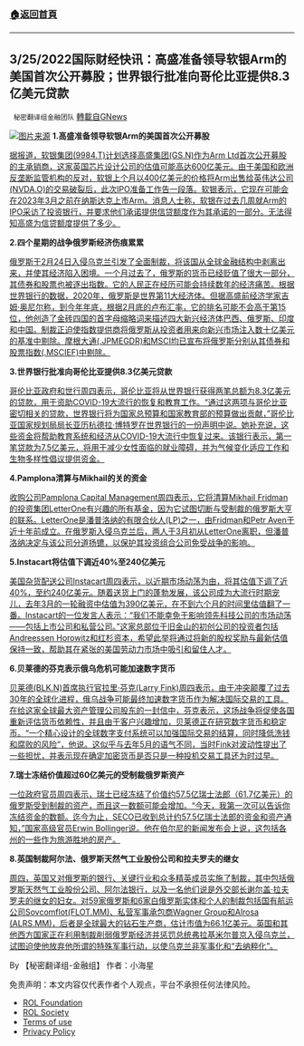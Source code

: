 ###  [:house:返回首頁](https://github.com/ourhimalayas/txt)
---


## 3/25/2022国际财经快讯：高盛准备领导软银Arm的美国首次公开募股；世界银行批准向哥伦比亚提供8.3亿美元贷款
` 秘密翻译组金融团队` [轉載自GNews](https://gnews.org/zh-hans/2229122/)

![](https://assets.gnews.org/wp-content/uploads/2022/03/图片1-152.png)[图片来源](https://www.reuters.com/)
**1.高盛准备领导软银Arm的美国首次公开募股**

[据报道，软银集团(9984.T)计划选择高盛集团(GS.N)作为Arm Ltd首次公开募股的主承销商，这家英国芯片设计公司的估值可能高达600亿美元。由于美国和欧洲反垄断监管机构的反对，软银上个月以400亿美元的价格将Arm出售给英伟达公司(NVDA.O)的交易破裂后，此次IPO准备工作告一段落。软银表示，它现在可能会在2023年3月之前在纳斯达克上市Arm。消息人士称，软银在过去几周就Arm的IPO采访了投资银行，并要求他们承诺提供信贷额度作为其承诺的一部分。无法得知高盛为信贷额度提供了多少。](https://www.reuters.com/business/goldman-sachs-poised-lead-us-ipo-softbanks-arm-sources-2022-03-24/)

**2.四个星期的战争俄罗斯经济伤痕累累**

[俄罗斯于2月24日入侵乌克兰引发了全面制裁，将该国从全球金融结构中剥离出来，并使其经济陷入困境。一个月过去了，俄罗斯的货币已经贬值了很大一部分，其债券和股票也被逐出指数。它的人民正在经历可能会持续数年的经济痛苦。根据世界银行的数据，2020年，俄罗斯是世界第11大经济体。但据高盛前经济学家吉姆·奥尼尔称，到今年年底，根据2月底的卢布汇率，它的排名可能不会高于第15位，他创造了金砖四国的首字母缩略词来描述四大新兴经济体巴西、俄罗斯、印度和中国。制裁正迫使指数提供商将俄罗斯从投资者用来向新兴市场注入数十亿美元的基准中剔除。摩根大通(.JPMEGDR)和MSCI均已宣布将俄罗斯分别从其债券和股票指数(.MSCIEF)中剔除。](https://www.reuters.com/world/europe/four-weeks-war-scar-russias-economy-2022-03-24/)

**3.世界银行批准向哥伦比亚提供8.3亿美元贷款**

[哥伦比亚政府和世行周四表示，哥伦比亚将从世界银行获得两笔总额为8.3亿美元的贷款，用于资助COVID-19大流行的恢复和教育工作。“通过这两项与哥伦比亚密切相关的贷款，世界银行将为国家总预算和国家教育部的预算做出贡献，”哥伦比亚国家规划局局长亚历杭德拉·博特罗在世界银行的一份声明中说。她补充说，这些资金将帮助教育系统和经济从COVID-19大流行中恢复过来。该银行表示，第一笔贷款为7.5亿美元，将用于减少女性面临的就业障碍，并为气候变化适应工作和生物多样性倡议提供资金。](https://www.reuters.com/world/americas/world-bank-approves-830-mln-loans-colombia-2022-03-25/)

**4.Pamplona清算与Mikhail的关的资金**

[收购公司Pamplona Capital Management周四表示，它将清算Mikhail Fridman的投资集团LetterOne有兴趣的所有基金，因为它试图切断与受制裁的俄罗斯大亨的联系。LetterOne是潘普洛纳的有限合伙人(LP)之一，由Fridman和Petr Aven于近十年前成立。在俄罗斯入侵乌克兰后，两人于3月初从LetterOne离职，但潘普洛纳决定与该公司分道扬镳，以保护其投资组合公司免受战争的影响。](https://www.reuters.com/business/finance/pamplona-liquidate-funds-linked-mikhail-fridmans-letterone-2022-03-24/)

**5.Instacart将估值下调近40%至240亿美元**

[美国杂货配送公司Instacart周四表示，以近期市场动荡为由，将其估值下调了近40%，至约240亿美元。随着送货上门的蓬勃发展，该公司成为大流行时期宠儿，去年3月的一轮融资中估值为390亿美元，在不到六个月的时间里估值翻了一番。Instacart的一位发言人表示：“我们不能幸免于影响领先科技公司的市场动荡——包括上市公司和私营公司。”这家总部位于旧金山的初创公司的投资者包括Andreessen Horowitz和红杉资本，希望此举将通过将新的股权奖励与最新估值保持一致，帮助其在紧张的美国劳动力市场中吸引和留住人才。](https://www.reuters.com/business/instacart-slashes-valuation-by-nearly-40-24-bln-2022-03-25/)

**6.贝莱德的芬克表示俄乌危机可能加速数字货币**

[贝莱德(BLK.N)首席执行官拉里·芬克(Larry Fink)周四表示，由于冲突颠覆了过去30年的全球化进程，俄乌战争可能最终加速数字货币作为解决国际交易的工具。在给这家全球最大资产管理公司股东的一封信中，芬克表示，这场战争将促使各国重新评估货币依赖性，并且由于客户兴趣增加，贝莱德正在研究数字货币和稳定币。“一个精心设计的全球数字支付系统可以加强国际交易的结算，同时降低洗钱和腐败的风险”，他说。这似乎与去年5月的语气不同，当时Fink对波动性提出了一些担忧，并表示现在确定加密货币是否只是一种投机交易工具还为时过早。](https://www.reuters.com/technology/blackrocks-fink-says-russia-ukraine-crisis-could-accelerate-digital-currencies-2022-03-24/)

**7.瑞士冻结价值超过60亿美元的受制裁俄罗斯资产**

[一位政府官员周四表示，瑞士已经冻结了价值约57.5亿瑞士法郎（61.7亿美元）的俄罗斯受到制裁的资产，而且这一数额可能会增加。“今天，我第一次可以告诉你冻结资金的数额。迄今为止，SECO已收到总计约57.5亿瑞士法郎的资金和资产通知，”国家高级官员Erwin Bollinger说。他在伯尔尼的新闻发布会上说，这包括各州的一些作为旅游胜地的房产。](https://www.reuters.com/business/finance/swiss-freeze-more-than-6-billion-worth-sanctioned-russian-assets-2022-03-24/)

**8.英国制裁阿尔法、俄罗斯天然气工业股份公司和拉夫罗夫的继女**

[周四，英国又对俄罗斯的银行、关键行业和众多精英成员实施了制裁，其中包括俄罗斯天然气工业股份公司、阿尔法银行，以及一名他们说是外交部长谢尔盖·拉夫罗夫的继女的妇女。对59家俄罗斯和6家白俄罗斯实体和个人的制裁包括国有航运公司Sovcomflot(FLOT.MM)、私营军事承包商Wagner Group和Alrosa (ALRS.MM)，后者是全球最大的钻石生产商，估计市值为66.1亿美元。英国和其他西方国家正在利用制裁削弱俄罗斯经济并惩罚总统弗拉基米尔普京入侵乌克兰，试图迫使他放弃他所谓的特殊军事行动，以使乌克兰非军事化和“去纳粹化”。](https://www.reuters.com/business/uk-adds-gazprombank-alfa-bank-sanctions-list-2022-03-24/)

By 【秘密翻译组-金融组】
作者：小海星

 

免责声明：本文内容仅代表作者个人观点，平台不承担任何法律风险。

- [ROL Foundation](https://rolfoundation.org/)
- [ROL Society](https://rolsociety.org/)
- [Terms of use](https://gnews.org/terms-of-use-3/)
- [Privacy Policy](https://gnews.org/privacy-policy/)
